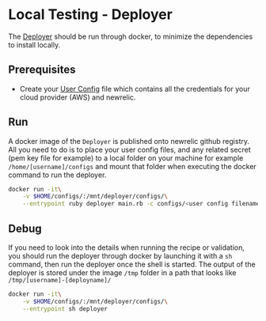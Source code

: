 # Local Testing - Deployer

The [Deployer](https://github.com/newrelic/demo-deployer) should be run through docker, to minimize the dependencies to install locally.

## Prerequisites

* Create your [User Config](https://github.com/newrelic/demo-deployer/blob/main/documentation/user_config/README.md) file which contains all the credentials for your cloud provider (AWS) and newrelic.

## Run

A docker image of the `Deployer` is published onto newrelic github registry.
All you need to do is to place your user config files, and any related secret (pem key file for example) to a local folder on your machine for example `/home/[username]/configs` and mount that folder when executing the docker command to run the deployer.

```bash
docker run -it\
    -v $HOME/configs/:/mnt/deployer/configs/\
    --entrypoint ruby deployer main.rb -c configs/<user config filename>.json -d https://raw.githubusercontent.com/newrelic/open-install-library/main/test/definitions/awslinux2-infra.json
```

## Debug

If you need to look into the details when running the recipe or validation, you should run the deployer through docker by launching it with a `sh` command, then run the deployer once the shell is started. The output of the deployer is stored under the image `/tmp` folder in a path that looks like `/tmp/[username]-[deployname]/`

```bash
docker run -it\
    -v $HOME/configs/:/mnt/deployer/configs/\
    --entrypoint sh deployer
```
